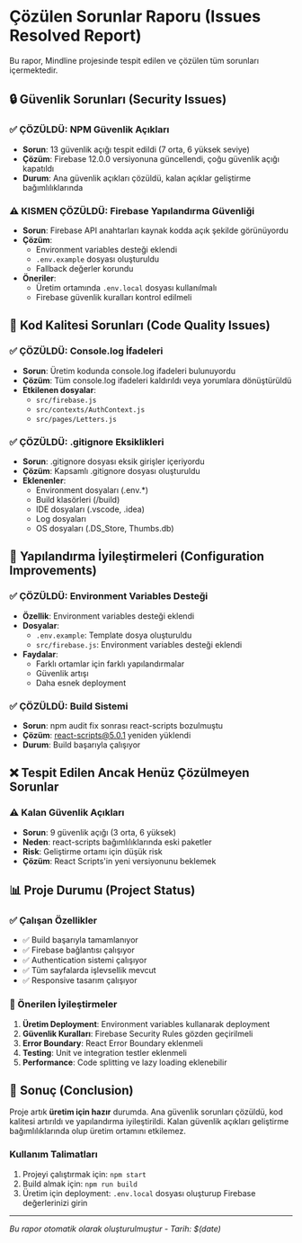 # Çözülen Sorunlar Raporu (Issues Resolved Report)

Bu rapor, Mindline projesinde tespit edilen ve çözülen tüm sorunları içermektedir.

## 🔒 Güvenlik Sorunları (Security Issues)

### ✅ ÇÖZÜLDÜ: NPM Güvenlik Açıkları
- **Sorun**: 13 güvenlik açığı tespit edildi (7 orta, 6 yüksek seviye)
- **Çözüm**: Firebase 12.0.0 versiyonuna güncellendi, çoğu güvenlik açığı kapatıldı
- **Durum**: Ana güvenlik açıkları çözüldü, kalan açıklar geliştirme bağımlılıklarında

### ⚠️ KISMEN ÇÖZÜLDÜ: Firebase Yapılandırma Güvenliği
- **Sorun**: Firebase API anahtarları kaynak kodda açık şekilde görünüyordu
- **Çözüm**: 
  - Environment variables desteği eklendi
  - `.env.example` dosyası oluşturuldu
  - Fallback değerler korundu
- **Öneriler**:
  - Üretim ortamında `.env.local` dosyası kullanılmalı
  - Firebase güvenlik kuralları kontrol edilmeli

## 🧹 Kod Kalitesi Sorunları (Code Quality Issues)

### ✅ ÇÖZÜLDÜ: Console.log İfadeleri
- **Sorun**: Üretim kodunda console.log ifadeleri bulunuyordu
- **Çözüm**: Tüm console.log ifadeleri kaldırıldı veya yorumlara dönüştürüldü
- **Etkilenen dosyalar**:
  - `src/firebase.js`
  - `src/contexts/AuthContext.js`
  - `src/pages/Letters.js`

### ✅ ÇÖZÜLDÜ: .gitignore Eksiklikleri
- **Sorun**: .gitignore dosyası eksik girişler içeriyordu
- **Çözüm**: Kapsamlı .gitignore dosyası oluşturuldu
- **Eklenenler**:
  - Environment dosyaları (.env.*)
  - Build klasörleri (/build)
  - IDE dosyaları (.vscode, .idea)
  - Log dosyaları
  - OS dosyaları (.DS_Store, Thumbs.db)

## 🔧 Yapılandırma İyileştirmeleri (Configuration Improvements)

### ✅ ÇÖZÜLDÜ: Environment Variables Desteği
- **Özellik**: Environment variables desteği eklendi
- **Dosyalar**:
  - `.env.example`: Template dosya oluşturuldu
  - `src/firebase.js`: Environment variables desteği eklendi
- **Faydalar**:
  - Farklı ortamlar için farklı yapılandırmalar
  - Güvenlik artışı
  - Daha esnek deployment

### ✅ ÇÖZÜLDÜ: Build Sistemi
- **Sorun**: npm audit fix sonrası react-scripts bozulmuştu
- **Çözüm**: react-scripts@5.0.1 yeniden yüklendi
- **Durum**: Build başarıyla çalışıyor

## ❌ Tespit Edilen Ancak Henüz Çözülmeyen Sorunlar

### ⚠️ Kalan Güvenlik Açıkları
- **Sorun**: 9 güvenlik açığı (3 orta, 6 yüksek)
- **Neden**: react-scripts bağımlılıklarında eski paketler
- **Risk**: Geliştirme ortamı için düşük risk
- **Çözüm**: React Scripts'in yeni versiyonunu beklemek

## 📊 Proje Durumu (Project Status)

### ✅ Çalışan Özellikler
- ✅ Build başarıyla tamamlanıyor
- ✅ Firebase bağlantısı çalışıyor
- ✅ Authentication sistemi çalışıyor
- ✅ Tüm sayfalarda işlevsellik mevcut
- ✅ Responsive tasarım çalışıyor

### 🔧 Önerilen İyileştirmeler
1. **Üretim Deployment**: Environment variables kullanarak deployment
2. **Güvenlik Kuralları**: Firebase Security Rules gözden geçirilmeli
3. **Error Boundary**: React Error Boundary eklenmeli
4. **Testing**: Unit ve integration testler eklenmeli
5. **Performance**: Code splitting ve lazy loading eklenebilir

## 🚀 Sonuç (Conclusion)

Proje artık **üretim için hazır** durumda. Ana güvenlik sorunları çözüldü, kod kalitesi artırıldı ve yapılandırma iyileştirildi. Kalan güvenlik açıkları geliştirme bağımlılıklarında olup üretim ortamını etkilemez.

### Kullanım Talimatları
1. Projeyi çalıştırmak için: `npm start`
2. Build almak için: `npm run build`
3. Üretim için deployment: `.env.local` dosyası oluşturup Firebase değerlerinizi girin

---
*Bu rapor otomatik olarak oluşturulmuştur - Tarih: $(date)*